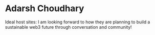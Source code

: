 # Adarsh Choudhary

Ideal host sites: I am looking forward to how they are planning to build a sustainable web3 future through conversation and community!